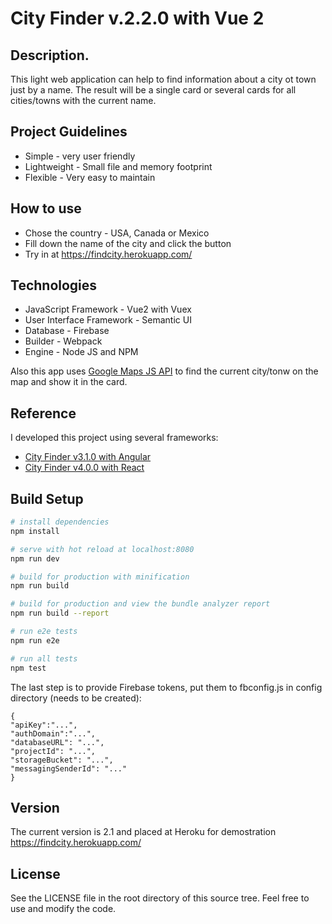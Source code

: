 # City Finder v.2.2.0 with Vue 2

## Description.
This light web application can help to find information about a city ot town just by a name. The result will be a single card or several cards for all cities/towns with the current name.

## Project Guidelines
- Simple - very user friendly
- Lightweight - Small file and memory footprint
- Flexible - Very easy to maintain

## How to use
* Chose the country - USA, Canada or Mexico
* Fill down the name of the city and click the button
* Try in at https://findcity.herokuapp.com/

## Technologies
* JavaScript Framework - Vue2 with Vuex
* User Interface Framework - Semantic UI
* Database - Firebase
* Builder - Webpack
* Engine - Node JS and NPM 

Also this app uses [Google Maps JS API](https://developers.google.com/maps/documentation/javascript/) to find the current city/tonw on the map and show it in the card.
## Reference

I developed this project using several frameworks:
* [City Finder v3.1.0 with Angular](https://github.com/eriixon/city-finder-angular)
* [City Finder v4.0.0 with React](https://github.com/eriixon/city-finder-react)

## Build Setup

``` bash
# install dependencies
npm install

# serve with hot reload at localhost:8080
npm run dev

# build for production with minification
npm run build

# build for production and view the bundle analyzer report
npm run build --report

# run e2e tests
npm run e2e

# run all tests
npm test
```

The last step is to provide Firebase tokens, put them to fbconfig.js in config directory (needs to be created):
```
{
"apiKey":"...", 
"authDomain":"...",
"databaseURL": "...",
"projectId": "...",
"storageBucket": "...",
"messagingSenderId": "..."
}
```

## Version
The current version is 2.1 and placed at Heroku for demostration https://findcity.herokuapp.com/

## License
See the LICENSE file in the root directory of this source tree. Feel free to use and modify the code.
